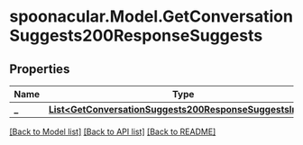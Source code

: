 # spoonacular.Model.GetConversationSuggests200ResponseSuggests

## Properties

Name | Type | Description | Notes
------------ | ------------- | ------------- | -------------
**_** | [**List&lt;GetConversationSuggests200ResponseSuggestsInner&gt;**](GetConversationSuggests200ResponseSuggestsInner.md) |  | 

[[Back to Model list]](../README.md#documentation-for-models) [[Back to API list]](../README.md#documentation-for-api-endpoints) [[Back to README]](../README.md)

